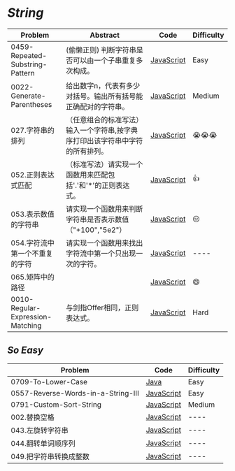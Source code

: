 # *String*

|Problem|Abstract|Code|Difficulty|
| --- | --- | --- | --- |
|0459-Repeated-Substring-Pattern| (偷懒正则) 判断字符串是否可以由一个子串重复多次构成。|[JavaScript](../LeetCode/JavaScript/src/0459-Repeated-Substring-Pattern.js)|Easy|
|0022-Generate-Parentheses|给出数字n，代表有多少对括号。输出所有括号能正确配对的字符串。|[JavaScript](../LeetCode/JavaScript/src/0022-Generate-Parentheses.js)|Medium|
|027.字符串的排列|（任意组合的标准写法）输入一个字符串,按字典序打印出该字符串中字符的所有排列。|[JavaScript](../剑指Offer/JavaScript/src/027.字符串的排列.js)| :sob::sob::sob: |
|052.正则表达式匹配|（标准写法）请实现一个函数用来匹配包括'.'和'*'的正则表达式。|[JavaScript](../剑指Offer/JavaScript/src/052.正则表达式匹配.js)| :thumbsup: |
|053.表示数值的字符串|请实现一个函数用来判断字符串是否表示数值（"+100","5e2"）|[JavaScript](../剑指Offer/JavaScript/src/053.表示数值的字符串.js)|:expressionless: |
|054.字符流中第一个不重复的字符|请实现一个函数用来找出字符流中第一个只出现一次的字符。|[JavaScript](../剑指Offer/JavaScript/src/054.字符流中第一个不重复的字符.js)| ---- |
|065.矩阵中的路径||[JavaScript](../剑指Offer/JavaScript/src/065.矩阵中的路径.js)| :smile: |
|0010-Regular-Expression-Matching|与剑指Offer相同，正则表达式。|[JavaScript](../LeetCode/JavaScript/src/0010-Regular-Expression-Matching.js)| Hard |


## *So Easy*
|Problem|Code|Difficulty|
| --- | --- | --- |
|0709-To-Lower-Case|[Java](../LeetCode/Java/0709-To-Lower-Case/src)|Easy|
|0557-Reverse-Words-in-a-String-III|[JavaScript](../LeetCode/JavaScript/src/0557-Reverse-Words-in-a-String-III.js)|Easy|
|0791-Custom-Sort-String|[JavaScript](../LeetCode/JavaScript/src/0791-Custom-Sort-String.js)|Medium|
|002.替换空格|[JavaScript](../剑指Offer/JavaScript/src/002.替换空格.js)|----|
|043.左旋转字符串|[JavaScript](../剑指Offer/JavaScript/src/043.左旋转字符串.js)|----|
|044.翻转单词顺序列|[JavaScript](../剑指Offer/JavaScript/src/044.翻转单词顺序列.js)|----|
|049.把字符串转换成整数|[JavaScript](../剑指Offer/JavaScript/src/049.把字符串转换成整数.js)|----|
